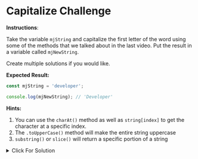 # Capitalize Challenge

**Instructions**:

Take the variable `mjString` and capitalize the first letter of the word using some of the methods that we talked about in the last video. Put the result in a variable called `mjNewString`.

Create multiple solutions if you would like.

**Expected Result:**

```JavaScript
const mjString = 'developer';

console.log(mjNewString); // 'Developer'
```

**Hints:**

1. You can use the `charAt()` method as well as `string[index]` to get the character at a specific index.
2. The `.toUpperCase()` method will make the entire string uppercase
3. `substring()` or `slice()` will return a specific portion of a string

<details>
  <summary>Click For Solution</summary>
  
  There are many ways to do this. Let's take a look at a few

```JavaScript
// Solution 1
const mjNewString = mjString.charAt(0).toUpperCase() + mjString.substring(1);

// Solution 2 (Uses string[0] instead of string.charAt(0))
const mjNewString = mjString[0].toUpperCase() + mjString.substring(1);

// Solution 3 (Uses template literal and slice())
const mjNewString = `${mjString[0].toUpperCase()}${mjString.slice(1)}`;
```

In all of these, we get the first character of the string, then we use the **substring()** or **slice()** method to get the rest of the string. We then use the **toUpperCase()** method to capitalize the first character and then we concatenate the result with the rest of the string.

</details>
